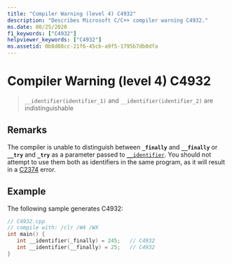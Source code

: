 ```yaml
---
title: "Compiler Warning (level 4) C4932"
description: "Describes Microsoft C/C++ compiler warning C4932."
ms.date: 08/25/2020
f1_keywords: ["C4932"]
helpviewer_keywords: ["C4932"]
ms.assetid: 0b8d88cc-21f6-45cb-a9f5-1795b7db0dfa
---
```

# Compiler Warning (level 4) C4932

> `__identifier(identifier_1)` and `__identifier(identifier_2)` are indistinguishable

## Remarks

The compiler is unable to distinguish between **`_finally`** and **`__finally`** or **`__try`** and **`_try`** as a parameter passed to [`__identifier`](../../extensions/identifier-cpp-cli.md). You should not attempt to use them both as identifiers in the same program, as it will result in a [C2374](../../error-messages/compiler-errors-1/compiler-error-c2374.md) error.

## Example

The following sample generates C4932:

```cpp
// C4932.cpp
// compile with: /clr /W4 /WX
int main() {
   int __identifier(_finally) = 245;   // C4932
   int __identifier(__finally) = 25;   // C4932
}
```
